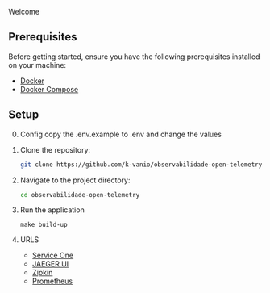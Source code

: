 Welcome

## Prerequisites

Before getting started, ensure you have the following prerequisites installed on your machine:

- [Docker](https://www.docker.com/get-started)
- [Docker Compose](https://docs.docker.com/compose/install/)

## Setup
0. Config
   copy the .env.example to .env and change the values

1. Clone the repository:
   ```bash
   git clone https://github.com/k-vanio/observabilidade-open-telemetry.git
   ```

2. Navigate to the project directory:
    ```bash
    cd observabilidade-open-telemetry
    ```

3. Run the application
    ```
   make build-up
    ```

7. URLS
   - [Service One](http://localhost:8080/?zipCode=07987110)
   - [JAEGER UI](http://localhost:16686)
   - [Zipkin](http://127.0.0.1:9411/zipkin/)
   - [Prometheus](http://localhost:9090)